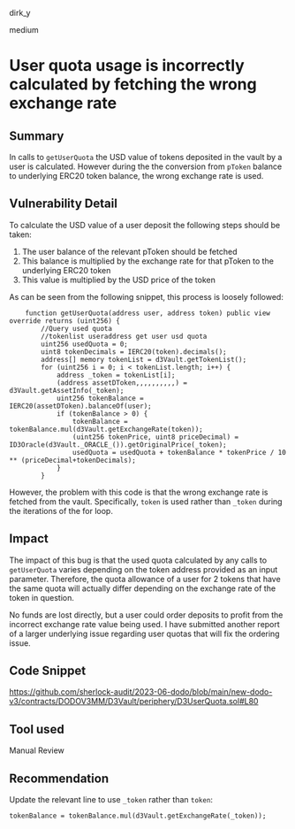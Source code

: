 dirk_y

medium

# User quota usage is incorrectly calculated by fetching the wrong exchange rate

## Summary
In calls to `getUserQuota` the USD value of tokens deposited in the vault by a user is calculated. However during the the conversion from `pToken` balance to underlying ERC20 token balance, the wrong exchange rate is used.

## Vulnerability Detail
To calculate the USD value of a user deposit the following steps should be taken:
1. The user balance of the relevant pToken should be fetched
2. This balance is multiplied by the exchange rate for that pToken to the underlying ERC20 token
3. This value is multiplied by the USD price of the token

As can be seen from the following snippet, this process is loosely followed:

```solidity
    function getUserQuota(address user, address token) public view override returns (uint256) {
        //Query used quota
        //tokenlist useraddress get user usd quota
        uint256 usedQuota = 0;
        uint8 tokenDecimals = IERC20(token).decimals();
        address[] memory tokenList = d3Vault.getTokenList();
        for (uint256 i = 0; i < tokenList.length; i++) {
            address _token = tokenList[i];
            (address assetDToken,,,,,,,,,,) = d3Vault.getAssetInfo(_token);
            uint256 tokenBalance = IERC20(assetDToken).balanceOf(user);
            if (tokenBalance > 0) {
                tokenBalance = tokenBalance.mul(d3Vault.getExchangeRate(token));
                (uint256 tokenPrice, uint8 priceDecimal) = ID3Oracle(d3Vault._ORACLE_()).getOriginalPrice(_token);
                usedQuota = usedQuota + tokenBalance * tokenPrice / 10 ** (priceDecimal+tokenDecimals);
            }
        }
```

However, the problem with this code is that the wrong exchange rate is fetched from the vault. Specifically, `token` is used rather than `_token` during the iterations of the for loop.

## Impact
The impact of this bug is that the used quota calculated by any calls to `getUserQuota` varies depending on the token address provided as an input parameter. Therefore, the quota allowance of a user for 2 tokens that have the same quota will actually differ depending on the exchange rate of the token in question.

No funds are lost directly, but a user could order deposits to profit from the incorrect exchange rate value being used. I have submitted another report of a larger underlying issue regarding user quotas that will fix the ordering issue.

## Code Snippet
https://github.com/sherlock-audit/2023-06-dodo/blob/main/new-dodo-v3/contracts/DODOV3MM/D3Vault/periphery/D3UserQuota.sol#L80

## Tool used
Manual Review

## Recommendation
Update the relevant line to use `_token` rather than `token`:

```solidity
tokenBalance = tokenBalance.mul(d3Vault.getExchangeRate(_token));
```